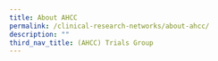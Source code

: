 ```yaml
---
title: About AHCC
permalink: /clinical-research-networks/about-ahcc/
description: ""
third_nav_title: (AHCC) Trials Group
---
```

